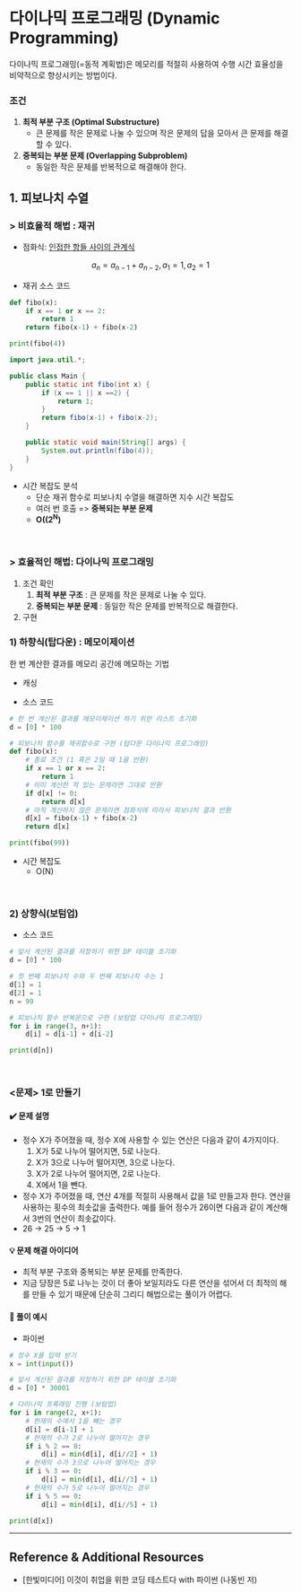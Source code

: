 # 다이나믹 프로그래밍 (Dynamic Programming)

다이나믹 프로그래밍(=동적 계획법)은 메모리를 적절히 사용하여 수행 시간 효율성을 비약적으로 향상시키는 방법이다.
<br>

### 조건

1. **최적 부분 구조 (Optimal Substructure)**
   - 큰 문제를 작은 문제로 나눌 수 있으며 작은 문제의 답을 모아서 큰 문제를 해결할 수 있다.
2. **중복되는 부분 문제 (Overlapping Subproblem)**
   - 동일한 작은 문제를 반복적으로 해결해야 한다.

## 1. 피보나치 수열

### > 비효율적 해법 : 재귀

- 점화식: <u>인접한 항들 사이의 관계식</u>

$$a_{n} = a_{n-1} + a_{n-2}, a_{1} = 1, a_{2} = 1 $$

- 재귀 소스 코드

```py
def fibo(x):
    if x == 1 or x == 2:
        return 1
    return fibo(x-1) + fibo(x-2)

print(fibo(4))
```

```java
import java.util.*;

public class Main {
    public static int fibo(int x) {
        if (x == 1 || x ==2) {
            return 1;
        }
        return fibo(x-1) + fibo(x-2);
    }

    public static void main(String[] args) {
        System.out.println(fibo(4));
    }
}
```

- 시간 복잡도 분석
  - 단순 재귀 함수로 피보나치 수열을 해결하면 지수 시간 복잡도
  - 여러 번 호출 => **중복되는 부분 문제**
  - **O((2<sup>N</sup>)**

<br>

### > 효율적인 해법: 다이나믹 프로그래밍

1. 조건 확인
   1. **최적 부분 구조** : 큰 문제를 작은 문제로 나눌 수 있다.
   2. **중복되는 부분 문제** : 동일한 작은 문제를 반복적으로 해결한다.
2. 구현

### 1) 하향식(탑다운) : 메모이제이션

한 번 계산한 결과를 메모리 공간에 메모하는 기법

- 캐싱

- 소스 코드

```py
# 한 번 계산된 결과를 메모이제이션 하기 위한 리스트 초기화
d = [0] * 100

# 피보나치 함수를 재귀함수로 구현 (탑다운 다이나믹 프로그래밍)
def fibo(x):
    # 종료 조건 (1 혹은 2일 때 1을 반환)
    if x == 1 or x == 2:
        return 1
    # 이미 계산한 적 있는 문제라면 그대로 반환
    if d[x] != 0:
        return d[x]
    # 아직 계산하지 않은 문제라면 점화식에 따라서 피보나치 결과 반환
    d[x] = fibo(x-1) + fibo(x-2)
    return d[x]

print(fibo(99))
```

- 시간 복잡도
  - O(N)

<br>

### 2) 상향식(보텀업)

- 소스 코드

```py
# 앞서 계산된 결과를 저장하기 위한 DP 테이블 초기화
d = [0] * 100

# 첫 번째 피보나치 수와 두 번째 피보나치 수는 1
d[1] = 1
d[2] = 1
n = 99

# 피보나치 함수 반복문으로 구현 (보텀업 다이나믹 프로그래밍)
for i in range(3, n+1):
    d[i] = d[i-1] + d[i-2]

print(d[n])
```

<br>

### <문제> 1로 만들기

#### ✔️ 문제 설명

- 정수 X가 주어졌을 때, 정수 X에 사용할 수 있는 연산은 다음과 같이 4가지이다.
  1. X가 5로 나누어 떨어지면, 5로 나눈다.
  2. X가 3으로 나누어 떨어지면, 3으로 나눈다.
  3. X가 2로 나누어 떨어지면, 2로 나눈다.
  4. X에서 1을 뺀다.
- 정수 X가 주어졌을 때, 연산 4개를 적절히 사용해서 값을 1로 만들고자 한다. 연산을 사용하는 횟수의 최솟값을 출력한다. 예를 들어 정수가 26이면 다음과 같이 계산해서 3번의 연산이 최솟값이다.
- 26 -> 25 -> 5 -> 1

#### 💡 문제 해결 아이디어

- 최적 부분 구조와 중복되는 부분 문제를 만족한다.
- 지금 당장은 5로 나누는 것이 더 좋아 보일지라도 다른 연산을 섞어서 더 최적의 해를 만들 수 있기 때문에 단순히 그리디 해법으로는 풀이가 어렵다.

#### 🐾 풀이 예시

- 파이썬

```python
# 정수 X를 입력 받기
x = int(input())

# 앞서 계산된 결과를 저장하기 위한 DP 테이블 초기화
d = [0] * 30001

# 다이나믹 프록래밍 진행 (보텀업)
for i in range(2, x+1):
    # 현재의 수에서 1을 빼는 경우
    d[i] = d[i-1] + 1
    # 현재의 수가 2로 나누어 떨어지는 경우
    if i % 2 == 0:
        d[i] = min(d[i], d[i//2] + 1)
    # 현재의 수가 3으로 나누어 떨어지는 경우
    if i % 3 == 0:
        d[i] = min(d[i], d[i//3] + 1)
    # 현재의 수가 5로 나누어 떨어지는 경우
    if i % 5 == 0:
        d[i] = min(d[i], d[i//5] + 1)

print(d[x])
```

---

## Reference & Additional Resources

- [한빛미디어] 이것이 취업을 위한 코딩 테스트다 with 파이썬 (나동빈 저)

```

```

